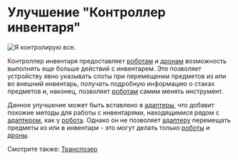 # Улучшение "Контроллер инвентаря"

![Я контролирую все.](oredict:oc:inventoryControllerUpgrade)

Контроллер инвентаря предоставляет [роботам](../block/robot.md) и [дронам](drone.md) возможность выполнять еще больше действий с инвентарем. Это позволяет устройству явно указывать слоты при перемещении предметов из или во внешний инвентарь, получать подробную информацию о стаках предметов и, наконец, позволяет [роботам](../block/robot.md) самим менять инструмент.

Данное улучшение может быть вставлено в [адаптеры](../block/adapter.md), что добавит похожие методы для работы с инвентарями, находящимися рядом с [адаптером](../block/adapter.md), как у [робота](../block/robot.md). Однако он не позволяет [адаптеру](../block/adapter.md) перемещать предметы из или в инвентари - это могут делать только [роботы](../block/robot.md) и [дроны](drone.md).

Смотрите также: [Транспозер](../block/transposer.md)
